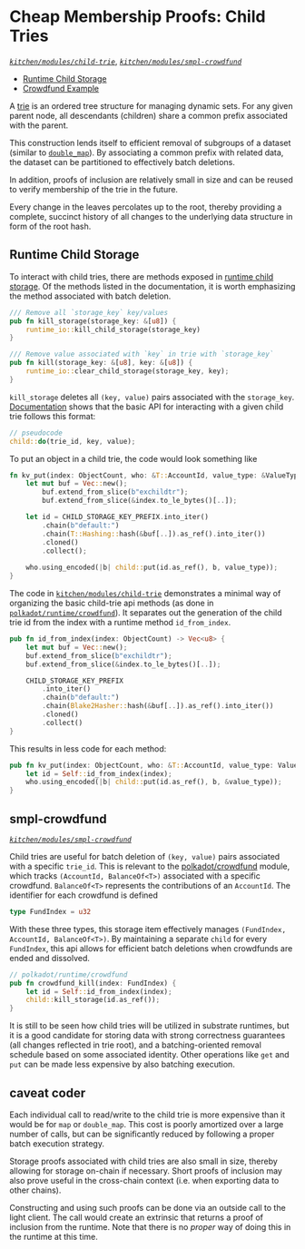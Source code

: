 # Cheap Membership Proofs: Child Tries
*[`kitchen/modules/child-trie`](https://github.com/substrate-developer-hub/recipes/tree/master/kitchen/modules/child-trie)*, *[`kitchen/modules/smpl-crowdfund`](https://github.com/substrate-developer-hub/recipes/tree/master/kitchen/modules/smpl-crowdfund)*

* [Runtime Child Storage](#storj)
* [Crowdfund Example](#smplcrwd)

A [trie](https://en.wikipedia.org/wiki/Trie) is an ordered tree structure for managing dynamic sets. For any given parent node, all descendants (children) share a common prefix associated with the parent.

This construction lends itself to efficient removal of subgroups of a dataset (similar to [`double_map`](./double.md)). By associating a common prefix with related data, the dataset can be partitioned to effectively batch deletions.

In addition, proofs of inclusion are relatively small in size and can be reused to verify membership of the trie in the future.

Every change in the leaves percolates up to the root, thereby providing a complete, succinct history of all changes to the underlying data structure in form of the root hash.

## Runtime Child Storage <a name = "storj"></a>

To interact with child tries, there are methods exposed in [runtime child storage](https://crates.parity.io/srml_support/storage/child/index.html). Of the methods listed in the documentation, it is worth emphasizing the method associated with batch deletion.

```rust
/// Remove all `storage_key` key/values
pub fn kill_storage(storage_key: &[u8]) {
	runtime_io::kill_child_storage(storage_key)
}

/// Remove value associated with `key` in trie with `storage_key`
pub fn kill(storage_key: &[u8], key: &[u8]) {
	runtime_io::clear_child_storage(storage_key, key);
}
```

`kill_storage` deletes all  `(key, value)` pairs associated with the `storage_key`. [Documentation](https://crates.parity.io/srml_support/storage/child/index.html) shows that the basic API for interacting with a given child trie follows this format:

```rust
// pseudocode
child::do(trie_id, key, value);
```

To put an object in a child trie, the code would look something like 

```rust
fn kv_put(index: ObjectCount, who: &T::AccountId, value_type: &ValueType) {
    let mut buf = Vec::new();
		buf.extend_from_slice(b"exchildtr");
		buf.extend_from_slice(&index.to_le_bytes()[..]);

	let id = CHILD_STORAGE_KEY_PREFIX.into_iter()
        .chain(b"default:")
        .chain(T::Hashing::hash(&buf[..]).as_ref().into_iter())
        .cloned()
        .collect();
    
	who.using_encoded(|b| child::put(id.as_ref(), b, value_type));
}
```

The code in [`kitchen/modules/child-trie`](https://github.com/substrate-developer-hub/recipes/tree/master/kitchen/modules/child-trie) demonstrates a minimal way of organizing the basic child-trie api methods (as done in [`polkadot/runtime/crowdfund`](https://github.com/paritytech/polkadot/blob/master/runtime/src/crowdfund.rs)). It separates out the generation of the child trie id from the index with a runtime method `id_from_index`.

```rust
pub fn id_from_index(index: ObjectCount) -> Vec<u8> {
    let mut buf = Vec::new();
    buf.extend_from_slice(b"exchildtr");
    buf.extend_from_slice(&index.to_le_bytes()[..]);

    CHILD_STORAGE_KEY_PREFIX
        .into_iter()
        .chain(b"default:")
        .chain(Blake2Hasher::hash(&buf[..]).as_ref().into_iter())
        .cloned()
        .collect()
}
```

This results in less code for each method:

```rust
pub fn kv_put(index: ObjectCount, who: &T::AccountId, value_type: ValueType) {
    let id = Self::id_from_index(index);
    who.using_encoded(|b| child::put(id.as_ref(), b, &value_type));
}
```

## smpl-crowdfund <a name = "smplcrwd"></a>
*[`kitchen/modules/smpl-crowdfund`](https://github.com/substrate-developer-hub/recipes/tree/master/kitchen/modules/smpl-crowdfund)*

Child tries are useful for batch deletion of `(key, value)` pairs associated with a specific `trie_id`. This is relevant to the [polkadot/crowdfund](https://github.com/paritytech/polkadot/blob/master/runtime/src/crowdfund.rs) module, which tracks `(AccountId, BalanceOf<T>)` associated with a specific crowdfund. `BalanceOf<T>` represents the contributions of an `AccountId`. The identifier for each crowdfund is defined

```rust
type FundIndex = u32
```

With these three types, this storage item effectively manages `(FundIndex, AccountId, BalanceOf<T>)`. By maintaining a separate `child` for every `FundIndex`, this api allows for efficient batch deletions when crowdfunds are ended and dissolved.

```rust
// polkadot/runtime/crowdfund
pub fn crowdfund_kill(index: FundIndex) {
    let id = Self::id_from_index(index);
    child::kill_storage(id.as_ref());
}
```

It is still to be seen how child tries will be utilized in substrate runtimes, but it is a good candidate for storing data with strong correctness guarantees (all changes reflected in trie root), and a batching-oriented removal schedule based on some associated identity. Other operations like `get` and `put` can be made less expensive by also batching execution.

## caveat coder

Each individual call to read/write to the child trie is more expensive than it would be for `map` or `double_map`. This cost is poorly amortized over a large number of calls, but can be significantly reduced by following a proper batch execution strategy.

Storage proofs associated with child tries are also small in size, thereby allowing for storage on-chain if necessary. Short proofs of inclusion may also prove useful in the cross-chain context (i.e. when exporting data to other chains).

Constructing and using such proofs can be done via an outside call to the light client. The call would create an extrinsic that returns a proof of inclusion from the runtime. Note that there is no *proper* way of doing this in the runtime at this time.